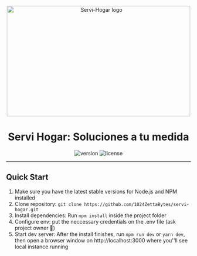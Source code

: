 <p align="center">
    <a href="https://servi-hogar-production.up.railway.app" title="servi-hogar">
        <img src="https://servi-hogar-production.up.railway.app/static/images/servi_hogar.png" alt="Servi-Hogar logo"
        width="500" height="300"
        >
    </a>
</p>
<h1 align="center">
    <b>Servi Hogar: Soluciones a tu medida</b>
    <br>
</h1>
<div align="center">

![version](https://img.shields.io/badge/version-1.0.0-blue.svg)
![license](https://img.shields.io/badge/license-MIT-blue.svg)

</div>


---

<h2>
    Quick Start
</h2>
<ol>
    <li>Make sure you have the latest stable versions for Node.js and NPM installed</li>
    <li>Clone repository: <code>git clone https://github.com/1024ZettaBytes/servi-hogar.git</code></li>
    <li>Install dependencies: Run <code>npm install</code> inside the project folder</li>
     <li>Configure env: put the neccessary credentials on the .env file (ask project owner 🤠)</li>
    <li>Start dev server: After the install finishes, run <code>npm run dev</code> or <code>yarn dev</code>, then open a browser window on http://localhost:3000 where you''ll see local instance running</li>
</ol>
